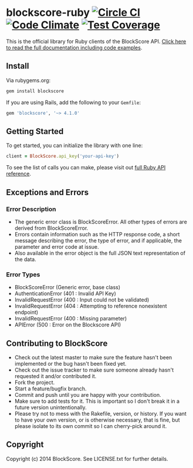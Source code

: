 # blockscore-ruby [![Circle CI](https://circleci.com/gh/BlockScore/blockscore-ruby/tree/master.svg?style=shield)](https://circleci.com/gh/BlockScore/blockscore-ruby/tree/4.1.0) [![Code Climate](https://codeclimate.com/github/BlockScore/blockscore-ruby/badges/gpa.svg)](https://codeclimate.com/github/BlockScore/blockscore-ruby) [![Test Coverage](https://codeclimate.com/github/BlockScore/blockscore-ruby/badges/coverage.svg)](https://codeclimate.com/github/BlockScore/blockscore-ruby/coverage) 

This is the official library for Ruby clients of the BlockScore API. [Click here to read the full documentation including code examples](http://docs.blockscore.com/v4.0/ruby/).

## Install

Via rubygems.org:

```ruby
gem install blockscore
```

If you are using Rails, add the following to your `Gemfile`:

```ruby
gem 'blockscore', '~> 4.1.0'
```

## Getting Started

To get started, you can initialize the library with one line:

```ruby
client = BlockScore.api_key('your-api-key')
```

To see the list of calls you can make, please visit out [full Ruby API reference](http://docs.blockscore.com/v4.0/ruby).

## Exceptions and Errors

### Error Description

* The generic error class is BlockScoreError. All other types of errors are derived from BlockScoreError.
* Errors contain information such as the HTTP response code, a short message describing the error, the type of error, and if applicable, the parameter and error code at issue.
* Also available in the error object is the full JSON text representation of the data.

### Error Types

* BlockScoreError (Generic error, base class)
* AuthenticationError (401 : Invalid API Key)
* InvalidRequestError (400 : Input could not be validated)
* InvalidRequestError (404 : Attempting to reference nonexistent endpoint)
* InvalidRequestError (400 : Missing parameter)
* APIError (500 : Error on the Blockscore API)

## Contributing to BlockScore
 
* Check out the latest master to make sure the feature hasn't been implemented or the bug hasn't been fixed yet.
* Check out the issue tracker to make sure someone already hasn't requested it and/or contributed it.
* Fork the project.
* Start a feature/bugfix branch.
* Commit and push until you are happy with your contribution.
* Make sure to add tests for it. This is important so I don't break it in a future version unintentionally.
* Please try not to mess with the Rakefile, version, or history. If you want to have your own version, or is otherwise necessary, that is fine, but please isolate to its own commit so I can cherry-pick around it.

## Copyright

Copyright (c) 2014 BlockScore. See LICENSE.txt for
further details.

